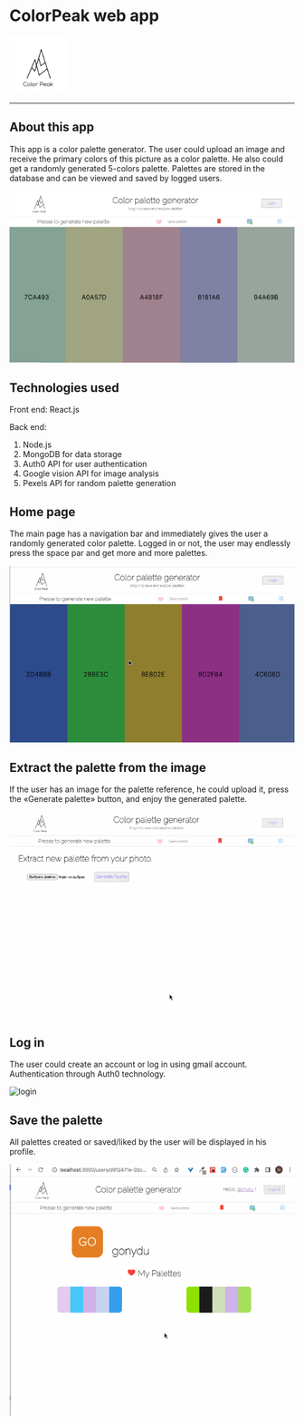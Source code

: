 # ColorPeak web app

<img src='client/src/assets/logo.png' style='width:20%' />

---

## About this app

This app is a color palette generator. The user could upload an image and receive the primary colors of this picture as a color palette. He also could get a randomly generated 5-colors palette. Palettes are stored in the database and can be viewed and saved by logged users.

![hp](client/src/assets/screenshots/hp.jpg)

## Technologies used

Front end: React.js

Back end:

1. Node.js
2. MongoDB for data storage
3. Auth0 API for user authentication
4. Google vision API for image analysis
5. Pexels API for random palette generation

## Home page

The main page has a navigation bar and immediately gives the user a randomly generated color palette. Logged in or not, the user may endlessly press the space par and get more and more palettes.

![hp gif](client/src/assets/screenshots/homepage.gif)


## Extract the palette from the image

If the user has an image for the palette reference, he could upload it, press the «Generate palette» button, and enjoy the generated palette.

![hp gif](client/src/assets/screenshots/frompicture1.gif)

## Log in

The user could create an account or log in using gmail account. Authentication through Auth0 technology. 

![login](/Users/nadi/ColorPeak/Final-Project/client/src/assets/screenshots/demolk.gif)

## Save the palette

All palettes created or saved/liked by the user will be displayed in his profile. 


![login](client/src/assets/screenshots/demolk.gif)
